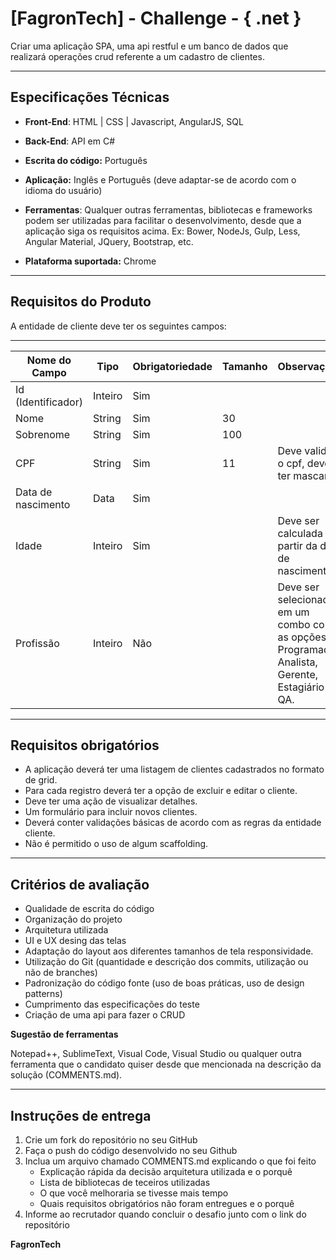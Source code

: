 [FagronTech] - Challenge - { .net } 
===================

Criar uma aplicação SPA, uma api restful e um banco de dados que realizará operações crud referente a um cadastro de clientes.

-------------

Especificações Técnicas
-------------

- **Front-End**: HTML | CSS | Javascript, AngularJS, SQL 

- **Back-End**: API em C#

- **Escrita do código:** Português

- **Aplicação:** Inglês e Português (deve adaptar-se de acordo com o idioma do usuário)

- **Ferramentas**: Qualquer outras ferramentas, bibliotecas e frameworks podem ser utilizadas para facilitar o desenvolvimento, desde que a aplicação siga os requisitos acima. Ex: Bower, NodeJs, Gulp, Less, Angular Material, JQuery, Bootstrap, etc.

- **Plataforma suportada:** Chrome 

------------

Requisitos do Produto
-------------

A entidade de cliente deve ter os seguintes campos: 

----------------


Nome do Campo          |  Tipo     |   Obrigatoriedade      |   Tamanho    |          Observações
-----------------------|-----------|------------------------|--------------|-------------------------------------------------------
Id (Identificador)     | Inteiro   |	      Sim	    |	           |
Nome	               |  String   |	      Sim	    |       30	   |
Sobrenome	       |  String   |	      Sim	    |      100	   |
CPF	               |  String   |	      Sim	    |       11	   |  Deve validar o cpf, deve ter mascara
Data de nascimento     |  Data	   |          Sim	    |	           |
Idade	               |  Inteiro  |	      Sim           |	           |  Deve ser calculada a partir da data de nascimento
Profissão	       | Inteiro   |          Não	    |	           |  Deve ser selecionado em um combo com as opções                                                                                           Programador, Analista, Gerente, Estagiário e QA.

-------------

Requisitos obrigatórios
--------------

- A aplicação deverá ter uma listagem de clientes cadastrados no formato de grid.
- Para cada registro deverá ter a opção de excluir e editar o cliente. 
- Deve ter uma ação de visualizar detalhes.
- Um formulário para incluir novos clientes.
- Deverá conter validações básicas de acordo com as regras da entidade cliente.
- Não é permitido o uso de algum scaffolding.

----------

Critérios de avaliação
-------------

 - Qualidade de escrita do código
 - Organização do projeto
 - Arquitetura utilizada
 - UI e UX desing das telas
 - Adaptação do layout aos diferentes tamanhos de tela responsividade.
 - Utilização do Git (quantidade e descrição dos commits, utilização ou não de branches)
 - Padronização do código fonte (uso de boas práticas, uso de design patterns)
 - Cumprimento das especificações do teste
 - Criação de uma api para fazer o CRUD 

**Sugestão de ferramentas**                               

Notepad++, SublimeText, Visual Code, Visual Studio ou qualquer outra ferramenta que o candidato quiser desde que mencionada na descrição da solução (COMMENTS.md).

------------

Instruções de entrega
-------------

 1. Crie um fork do repositório no seu GitHub
 2. Faça o push do código desenvolvido no seu Github
 3. Inclua um arquivo chamado COMMENTS.md explicando o que foi feito
	 - Explicação rápida da decisão arquitetura utilizada e o porquê
	 - Lista de bibliotecas de teceiros utilizadas
	 - O que você melhoraria se tivesse mais tempo
	 - Quais requisitos obrigatórios não foram entregues e o porquê 
 4. Informe ao recrutador quando concluir o desafio junto com o link do repositório

**FagronTech**
